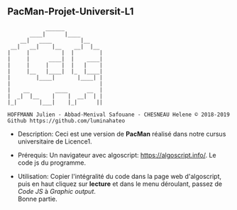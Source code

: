 PacMan-Projet-Universit-L1
--------------------------


```
            ______
       ____|      |____
    __|   ____         |__
 __|   __|    |__    __|  |__
|     |          |  |        |
|     |      ____|  |    ____|
|     |     |    |  |   |    |
|     |__   |____|  |_  |____|
|        |____|       |____| |
|                            |
|    __        ____      __  |
|  _|  |__    |    |  __|  | |
|_|       |___|    |_|      ||
   
HOFFMANN Julien - Abbad-Menival Safouane - CHESNEAU Helene © 2018-2019
Github https://github.com/luminahateo
```



- Description:
	Ceci est une version de **PacMan** réalisé dans notre cursus universitaire de Licence1.

- Prérequis:
	Un navigateur avec algoscript: https://algoscript.info/.
	Le code js du programme. 

- Utilisation:
	Copier l'intégralité du code dans la page web d'algoscript, puis en haut cliquez sur **lecture** et dans le menu déroulant, passez de *Code JS* à *Graphic output*.  
	Bonne partie. 
  
